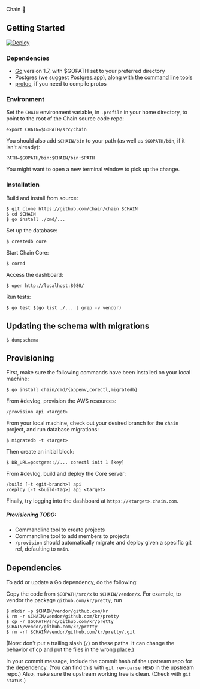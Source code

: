 Chain 🍭

## Getting Started

[![Deploy](https://www.herokucdn.com/deploy/button.svg)](https://heroku.com/deploy?template=https://github.com/chain/chain/tree/main)

### Dependencies

* [Go](https://golang.org/doc/install) version 1.7, with $GOPATH set to your
  preferred directory
* Postgres (we suggest [Postgres.app](http://postgresapp.com/)),
  along with the [command line
  tools](http://postgresapp.com/documentation/cli-tools.html)
* [protoc](https://github.com/google/protobuf#protocol-compiler-installation),
  if you need to compile protos

### Environment

Set the `CHAIN` environment variable, in `.profile` in your home
directory, to point to the root of the Chain source code repo:

	export CHAIN=$GOPATH/src/chain

You should also add `$CHAIN/bin` to your path (as well as
`$GOPATH/bin`, if it isn't already):

	PATH=$GOPATH/bin:$CHAIN/bin:$PATH

You might want to open a new terminal window to pick up the change.

### Installation

Build and install from source:

	$ git clone https://github.com/chain/chain $CHAIN
	$ cd $CHAIN
	$ go install ./cmd/...

Set up the database:

	$ createdb core

Start Chain Core:

	$ cored

Access the dashboard:

	$ open http://localhost:8080/

Run tests:

    $ go test $(go list ./... | grep -v vendor)

## Updating the schema with migrations

	$ dumpschema

## Provisioning

First, make sure the following commands have been installed on
your local machine:

	$ go install chain/cmd/{appenv,corectl,migratedb}

From #devlog, provision the AWS resources:

	/provision api <target>

From your local machine, check out your desired branch for the
`chain` project, and run database migrations:

	$ migratedb -t <target>

Then create an initial block:

	$ DB_URL=postgres://... corectl init 1 [key]

From #devlog, build and deploy the Core server:

	/build [-t <git-branch>] api
	/deploy [-t <build-tag>] api <target>

Finally, try logging into the dashboard at `https://<target>.chain.com`.

##### Provisioning TODO:

- Commandline tool to create projects
- Commandline tool to add members to projects
- `/provision` should automatically migrate and deploy given a
  specific git ref, defaulting to `main`.

## Dependencies

To add or update a Go dependency, do the following:

Copy the code from `$GOPATH/src/x`
to `$CHAIN/vendor/x`. For example, to vendor the package
`github.com/kr/pretty`, run

	$ mkdir -p $CHAIN/vendor/github.com/kr
	$ rm -r $CHAIN/vendor/github.com/kr/pretty
	$ cp -r $GOPATH/src/github.com/kr/pretty $CHAIN/vendor/github.com/kr/pretty
	$ rm -rf $CHAIN/vendor/github.com/kr/pretty/.git

(Note: don't put a trailing slash (`/`) on these paths.
It can change the behavior of cp and put the files
in the wrong place.)

In your commit message, include the commit hash of the upstream repo
for the dependency. (You can find this with `git rev-parse HEAD` in
the upstream repo.) Also, make sure the upstream working tree is clean.
(Check with `git status`.)
